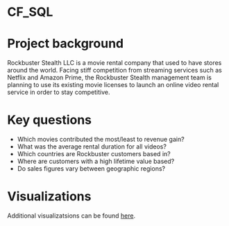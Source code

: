 # CF_SQL

# Project background
Rockbuster Stealth LLC is a movie rental company that used to have stores around the world. Facing stiff competition from streaming services such as Netflix and Amazon Prime, the Rockbuster Stealth management team is planning to use its existing movie licenses to launch an online video rental service in order to stay competitive.

# Key questions
-  Which movies contributed the most/least to revenue gain?
-  What was the average rental duration for all videos?
-  Which countries are Rockbuster customers based in?
-  Where are customers with a high lifetime value based?
-  Do sales figures vary between geographic regions?

# Visualizations
Additional visualizatsions can be found [here]([url](https://public.tableau.com/shared/69Q5JGTX2?:display_count=n&:origin=viz_share_link)).
